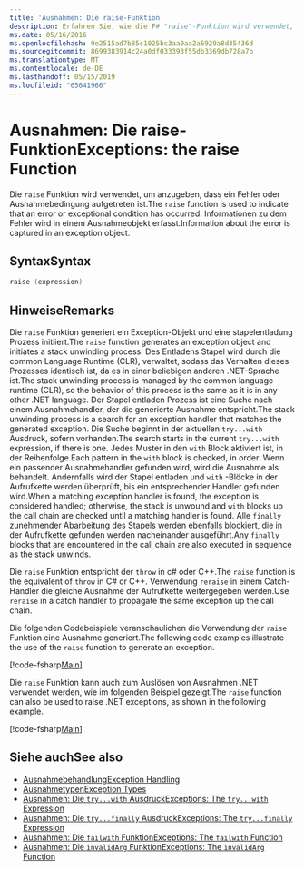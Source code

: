```yaml
---
title: 'Ausnahmen: Die raise-Funktion'
description: Erfahren Sie, wie die F# "raise"-Funktion wird verwendet, um anzugeben, dass ein Fehler oder Ausnahmebedingung aufgetreten ist.
ms.date: 05/16/2016
ms.openlocfilehash: 9e2515ad7b85c1025bc3aa0aa2a6929a8d35436d
ms.sourcegitcommit: 8699383914c24a0df033393f55db3369db728a7b
ms.translationtype: MT
ms.contentlocale: de-DE
ms.lasthandoff: 05/15/2019
ms.locfileid: "65641966"
---
```

# <a name="exceptions-the-raise-function"></a><span data-ttu-id="bb85e-103">Ausnahmen: Die raise-Funktion</span><span class="sxs-lookup"><span data-stu-id="bb85e-103">Exceptions: the raise Function</span></span>

<span data-ttu-id="bb85e-104">Die `raise` Funktion wird verwendet, um anzugeben, dass ein Fehler oder Ausnahmebedingung aufgetreten ist.</span><span class="sxs-lookup"><span data-stu-id="bb85e-104">The `raise` function is used to indicate that an error or exceptional condition has occurred.</span></span> <span data-ttu-id="bb85e-105">Informationen zu dem Fehler wird in einem Ausnahmeobjekt erfasst.</span><span class="sxs-lookup"><span data-stu-id="bb85e-105">Information about the error is captured in an exception object.</span></span>

## <a name="syntax"></a><span data-ttu-id="bb85e-106">Syntax</span><span class="sxs-lookup"><span data-stu-id="bb85e-106">Syntax</span></span>

```fsharp
raise (expression)
```

## <a name="remarks"></a><span data-ttu-id="bb85e-107">Hinweise</span><span class="sxs-lookup"><span data-stu-id="bb85e-107">Remarks</span></span>

<span data-ttu-id="bb85e-108">Die `raise` Funktion generiert ein Exception-Objekt und eine stapelentladung Prozess initiiert.</span><span class="sxs-lookup"><span data-stu-id="bb85e-108">The `raise` function generates an exception object and initiates a stack unwinding process.</span></span> <span data-ttu-id="bb85e-109">Des Entladens Stapel wird durch die common Language Runtime (CLR), verwaltet, sodass das Verhalten dieses Prozesses identisch ist, da es in einer beliebigen anderen .NET-Sprache ist.</span><span class="sxs-lookup"><span data-stu-id="bb85e-109">The stack unwinding process is managed by the common language runtime (CLR), so the behavior of this process is the same as it is in any other .NET language.</span></span> <span data-ttu-id="bb85e-110">Der Stapel entladen Prozess ist eine Suche nach einem Ausnahmehandler, der die generierte Ausnahme entspricht.</span><span class="sxs-lookup"><span data-stu-id="bb85e-110">The stack unwinding process is a search for an exception handler that matches the generated exception.</span></span> <span data-ttu-id="bb85e-111">Die Suche beginnt in der aktuellen `try...with` Ausdruck, sofern vorhanden.</span><span class="sxs-lookup"><span data-stu-id="bb85e-111">The search starts in the current `try...with` expression, if there is one.</span></span> <span data-ttu-id="bb85e-112">Jedes Muster in den `with` Block aktiviert ist, in der Reihenfolge.</span><span class="sxs-lookup"><span data-stu-id="bb85e-112">Each pattern in the `with` block is checked, in order.</span></span> <span data-ttu-id="bb85e-113">Wenn ein passender Ausnahmehandler gefunden wird, wird die Ausnahme als behandelt. Andernfalls wird der Stapel entladen und `with` -Blöcke in der Aufrufkette werden überprüft, bis ein entsprechender Handler gefunden wird.</span><span class="sxs-lookup"><span data-stu-id="bb85e-113">When a matching exception handler is found, the exception is considered handled; otherwise, the stack is unwound and `with` blocks up the call chain are checked until a matching handler is found.</span></span> <span data-ttu-id="bb85e-114">Alle `finally` zunehmender Abarbeitung des Stapels werden ebenfalls blockiert, die in der Aufrufkette gefunden werden nacheinander ausgeführt.</span><span class="sxs-lookup"><span data-stu-id="bb85e-114">Any `finally` blocks that are encountered in the call chain are also executed in sequence as the stack unwinds.</span></span>

<span data-ttu-id="bb85e-115">Die `raise` Funktion entspricht der `throw` in c# oder C++.</span><span class="sxs-lookup"><span data-stu-id="bb85e-115">The `raise` function is the equivalent of `throw` in C# or C++.</span></span> <span data-ttu-id="bb85e-116">Verwendung `reraise` in einem Catch-Handler die gleiche Ausnahme der Aufrufkette weitergegeben werden.</span><span class="sxs-lookup"><span data-stu-id="bb85e-116">Use `reraise` in a catch handler to propagate the same exception up the call chain.</span></span>

<span data-ttu-id="bb85e-117">Die folgenden Codebeispiele veranschaulichen die Verwendung der `raise` Funktion eine Ausnahme generiert.</span><span class="sxs-lookup"><span data-stu-id="bb85e-117">The following code examples illustrate the use of the `raise` function to generate an exception.</span></span>

[!code-fsharp[Main](../../../../samples/snippets/fsharp/lang-ref-2/snippet5801.fs)]

<span data-ttu-id="bb85e-118">Die `raise` Funktion kann auch zum Auslösen von Ausnahmen .NET verwendet werden, wie im folgenden Beispiel gezeigt.</span><span class="sxs-lookup"><span data-stu-id="bb85e-118">The `raise` function can also be used to raise .NET exceptions, as shown in the following example.</span></span>

[!code-fsharp[Main](../../../../samples/snippets/fsharp/lang-ref-2/snippet5802.fs)]

## <a name="see-also"></a><span data-ttu-id="bb85e-119">Siehe auch</span><span class="sxs-lookup"><span data-stu-id="bb85e-119">See also</span></span>

- [<span data-ttu-id="bb85e-120">Ausnahmebehandlung</span><span class="sxs-lookup"><span data-stu-id="bb85e-120">Exception Handling</span></span>](index.md)
- [<span data-ttu-id="bb85e-121">Ausnahmetypen</span><span class="sxs-lookup"><span data-stu-id="bb85e-121">Exception Types</span></span>](exception-types.md)
- [<span data-ttu-id="bb85e-122">Ausnahmen: Die `try...with` Ausdruck</span><span class="sxs-lookup"><span data-stu-id="bb85e-122">Exceptions: The `try...with` Expression</span></span>](the-try-with-expression.md)
- [<span data-ttu-id="bb85e-123">Ausnahmen: Die `try...finally` Ausdruck</span><span class="sxs-lookup"><span data-stu-id="bb85e-123">Exceptions: The `try...finally` Expression</span></span>](the-try-finally-expression.md)
- [<span data-ttu-id="bb85e-124">Ausnahmen: Die `failwith` Funktion</span><span class="sxs-lookup"><span data-stu-id="bb85e-124">Exceptions: The `failwith` Function</span></span>](the-failwith-function.md)
- [<span data-ttu-id="bb85e-125">Ausnahmen: Die `invalidArg` Funktion</span><span class="sxs-lookup"><span data-stu-id="bb85e-125">Exceptions: The `invalidArg` Function</span></span>](the-invalidArg-function.md)
